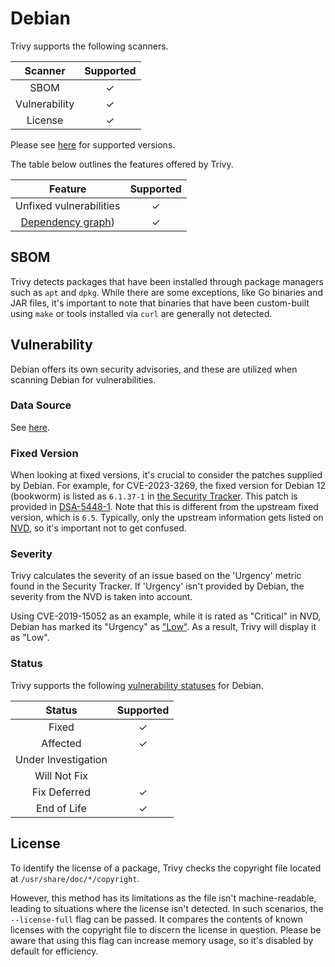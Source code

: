 # Debian
Trivy supports the following scanners.

|    Scanner    | Supported |
| :-----------: | :-------: |
|     SBOM      |     ✓     |
| Vulnerability |     ✓     |
|    License    |     ✓     |

Please see [here](index.md#supported-os) for supported versions.

The table below outlines the features offered by Trivy.

|                Feature                | Supported |
| :-----------------------------------: | :-------: |
|        Unfixed vulnerabilities        |     ✓     |
| [Dependency graph][dependench-graph]) |     ✓     |

## SBOM
Trivy detects packages that have been installed through package managers such as `apt` and `dpkg`.
While there are some exceptions, like Go binaries and JAR files, it's important to note that binaries that have been custom-built using `make` or tools installed via `curl` are generally not detected.

## Vulnerability
Debian offers its own security advisories, and these are utilized when scanning Debian for vulnerabilities.

### Data Source
See [here](../../scanner/vulnerability/os#data-sources).

### Fixed Version
When looking at fixed versions, it's crucial to consider the patches supplied by Debian.
For example, for CVE-2023-3269, the fixed version for Debian 12 (bookworm) is listed as `6.1.37-1` in [the Security Tracker][CVE-2023-3269].
This patch is provided in [DSA-5448-1].
Note that this is different from the upstream fixed version, which is `6.5`.
Typically, only the upstream information gets listed on [NVD], so it's important not to get confused.

### Severity
Trivy calculates the severity of an issue based on the 'Urgency' metric found in the Security Tracker.
If 'Urgency' isn't provided by Debian, the severity from the NVD is taken into account.

Using CVE-2019-15052 as an example, while it is rated as "Critical" in NVD, Debian has marked its "Urgency" as ["Low"][CVE-2019-15052].
As a result, Trivy will display it as "Low".

### Status
Trivy supports the following [vulnerability statuses] for Debian.

|       Status        | Supported |
| :-----------------: | :-------: |
|        Fixed        |     ✓     |
|      Affected       |     ✓     |
| Under Investigation |           |
|    Will Not Fix     |           |
|    Fix Deferred     |     ✓     |
|     End of Life     |     ✓     |

## License
To identify the license of a package, Trivy checks the copyright file located at `/usr/share/doc/*/copyright`.

However, this method has its limitations as the file isn't machine-readable, leading to situations where the license isn't detected.
In such scenarios, the `--license-full` flag can be passed.
It compares the contents of known licenses with the copyright file to discern the license in question.
Please be aware that using this flag can increase memory usage, so it's disabled by default for efficiency.


[dependench-graph]: ../../configuration/reporting.md#show-origins-of-vulnerable-dependencies

[debian-tracker]: https://security-tracker.debian.org/tracker/
[debian-oval]: https://www.debian.org/security/oval/

[CVE-2023-3269]: https://security-tracker.debian.org/tracker/CVE-2023-3269
[CVE-2019-15052]: https://security-tracker.debian.org/tracker/CVE-2019-15052
[DSA-5448-1]: https://security-tracker.debian.org/tracker/DSA-5448-1
[NVD]: https://nvd.nist.gov/vuln/detail/CVE-2023-3269

[vulnerability statuses]: ../../configuration/filtering.md#by-status